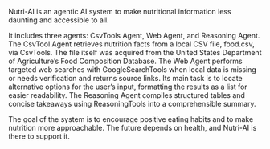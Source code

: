 Nutri-AI is an agentic AI system to make nutritional information less daunting and accessible to all. 

It includes three agents: CsvTools Agent, Web Agent, and Reasoning Agent. 
The CsvTool Agent retrieves nutrition facts from a local CSV file, food.csv, via CsvTools. The file itself was acquired from the United States Department of Agriculture’s Food Composition Database. 
The Web Agent performs targeted web searches with GoogleSearchTools when local data is missing or needs verification and returns source links. Its main task is to locate alternative options for the user’s input, formatting the results as a list for easier readability. 
The Reasoning Agent compiles structured tables and concise takeaways using ReasoningTools into a comprehensible summary.

The goal of the system is to encourage positive eating habits and to make nutrition more approachable. The future depends on health, and Nutri-AI is there to support it.

